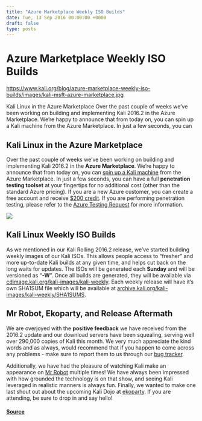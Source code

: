 ```yaml
---
title: "Azure Marketplace Weekly ISO Builds"
date: Tue, 13 Sep 2016 00:00:00 +0000
draft: false
type: posts
---
```

# Azure Marketplace Weekly ISO Builds

https://www.kali.org/blog/azure-marketplace-weekly-iso-builds/images/kali-msft-azure-marketplace.jpg



Kali Linux in the Azure Marketplace Over the past couple of weeks we&rsquo;ve been working on building and implementing Kali 2016.2 in the Azure Marketplace. We&rsquo;re happy to announce that from today on, you can spin up a Kali machine from the Azure Marketplace. In just a few seconds, you can

Kali Linux in the Azure Marketplace
-----------------------------------

Over the past couple of weeks we’ve been working on building and implementing Kali 2016.2 in the **Azure Marketplace**. We’re happy to announce that from today on, you can [spin up a Kali machine](https://azure.microsoft.com/en-us/marketplace/partners/kali-linux/kali-linux/) from the Azure Marketplace. In just a few seconds, you can have a full **penetration testing toolset** at your fingertips for no additional cost (other than the standard Azure pricing). If you are a new Azure customer, you can create a free account and receive [$200 credit](https://azure.microsoft.com/en-us/offers/ms-azr-0044p/). If you are performing penetration testing, please refer to the [Azure Testing Request](https://security-forms.azure.com/penetration-testing/terms) for more information.

[![](https://www.kali.org/blog/azure-marketplace-weekly-iso-builds/images/kalisummary.png)](https://www.kali.org/blog/azure-marketplace-weekly-iso-builds/images/kalisummary.png)

Kali Linux Weekly ISO Builds
----------------------------

As we mentioned in our Kali Rolling 2016.2 release, we’ve started building weekly images of our Kali ISOs. This allows people access to “fresher” and more up-to-date Kali builds at any given time, and helps cut back on the long waits for updates. The ISOs will be generated each **Sunday** and will be versioned as “**\-W**”. Once all builds are generated, they will be available via [cdimage.kali.org/kali-images/kali-weekly](http://cdimage.kali.org/kali-images/kali-weekly/). Each weekly release will have it’s own SHA1SUM file which will be available at [archive.kali.org/kali-images/kali-weekly/SHA1SUMS](https://archive.kali.org/kali-images/kali-weekly/SHA1SUMS).

Mr Robot, Ekoparty, and Release Aftermath
-----------------------------------------

We are overjoyed with the **positive feedback** we have received from the 2016.2 update and our download servers have been squealing, serving well over 290,000 copies of Kali this month. We very much appreciate the kind words and as always, would recommend that if you happen to come across any problems - make sure to report them to us through our [bug tracker](https://bugs.kali.org/).

Additionally, we have had the pleasure of watching Kali make an appearance on [Mr Robot](https://www.usanetwork.com/mr-robot) multiple times! We have always been impressed with how grounded the technology is on that show, and seeing Kali leveraged in realistic manners is always fun. Finally, we wanted to make one last shout out about the upcoming Kali Dojo at [ekoparty](https://ekoparty.org/kali-workshops.php). If you are attending, be sure to drop in and say hello!

#### [Source](https://www.kali.org/blog/azure-marketplace-weekly-iso-builds/)

